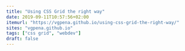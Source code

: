 ```yaml
---
title: "Using CSS Grid the right way"
date: 2019-09-11T10:57:56+02:00
itemurl: "https://vgpena.github.io/using-css-grid-the-right-way/"
sites: "vgpena.github.io"
tags: ["css grid", "webdev"]
draft: false
---
```


